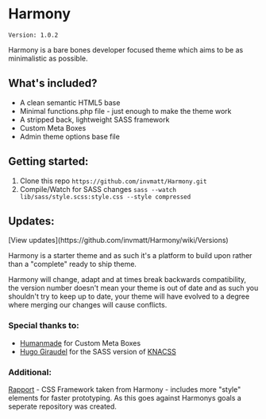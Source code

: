 <h1>Harmony</h1>

<code>Version: 1.0.2</code>

<p>Harmony is a bare bones developer focused theme which aims to be as minimalistic as possible.</p>

<h2>What's included?</h2>
<ul>
  <li>A clean semantic HTML5 base</li>
  <li>Minimal functions.php file - just enough to make the theme work</li>
  <li>A stripped back, lightweight SASS framework</li>
  <li>Custom Meta Boxes</li>
  <li>Admin theme options base file</li>
</ul>

<h2>Getting started:</h2>
<ol>
  <li>Clone this repo <code>https://github.com/invmatt/Harmony.git</code></li>
  <li>Compile/Watch for SASS changes <code>sass --watch lib/sass/style.scss:style.css --style compressed</code></li>
</ol>

<h2>Updates:</h2>
[View updates](https://github.com/invmatt/Harmony/wiki/Versions)

<p>Harmony is a starter theme and as such it's a platform to build upon rather than a "complete" ready to ship theme.</p>

<p>Harmony will change, adapt and at times break backwards compatibility, the version number doesn't mean your theme is out of date and as such you shouldn't try to keep up to date, your theme will have evolved to a degree where merging our changes will cause conflicts.</p>

<h3>Special thanks to:</h3>

<ul>
  <li><a href="https://github.com/humanmade/Custom-Meta-Boxes">Humanmade</a> for Custom Meta Boxes</li>
  <li><a href="https://github.com/HugoGiraudel/KNACSS-Sass">Hugo Giraudel</a> for the SASS version of <a href="http://www.knacss.com">KNACSS</a></li>
</ul>

<h3>Additional:</h3>

[Rapport](https://github.com/invmatt/Rapport) - CSS Framework taken from Harmony - includes more "style" elements for faster prototyping. As this goes against Harmonys goals a seperate repository was created.
